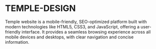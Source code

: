 # TEMPLE-DESIGN
 Temple website is a mobile-friendly, SEO-optimized platform built with modern technologies like HTML5, CSS3, and JavaScript, offering a user-friendly interface. It provides a seamless browsing experience across all mobile devices and desktops, with clear navigation and concise information.
